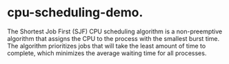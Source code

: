 # cpu-scheduling-demo.
The Shortest Job First (SJF) CPU scheduling algorithm is a non-preemptive algorithm that assigns the CPU to the process with the smallest burst time. The algorithm prioritizes jobs that will take the least amount of time to complete, which minimizes the average waiting time for all processes.
